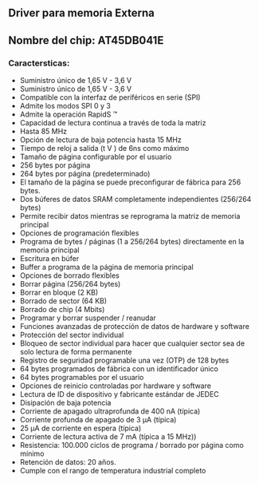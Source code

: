 <h2>
   Driver para memoria Externa
</h2>

## Nombre del chip: AT45DB041E

### Caractersticas:








<ul>
   <li> Suministro único de 1,65 V - 3,6 V</li>
   <li> Suministro único de 1,65 V - 3,6 V</li>
   <li> Compatible con la interfaz de periféricos en serie (SPI)</li>
   <li> Admite los modos SPI 0 y 3</li>
   <li> Admite la operación RapidS ™</li>
   <li> Capacidad de lectura continua a través de toda la matriz</li>
   <li> Hasta 85 MHz</li>
   <li> Opción de lectura de baja potencia hasta 15 MHz</li>
   <li> Tiempo de reloj a salida (t V ) de 6ns como máximo</li>
   <li> Tamaño de página configurable por el usuario</li>
   <li> 256 bytes por página</li>
   <li> 264 bytes por página (predeterminado)</li>
   <li> El tamaño de la página se puede preconfigurar de fábrica para 256 bytes.</li>
   <li> Dos búferes de datos SRAM completamente independientes (256/264 bytes)</li>
   <li> Permite recibir datos mientras se reprograma la matriz de memoria principal</li>
   <li> Opciones de programación flexibles</li>
   <li> Programa de bytes / páginas (1 a 256/264 bytes) directamente en la memoria principal</li>
   <li> Escritura en búfer</li>
   <li> Buffer a programa de la página de memoria principal</li>
   <li> Opciones de borrado flexibles</li>
   <li> Borrar página (256/264 bytes)</li>
   <li> Borrar en bloque (2 KB)</li>
   <li> Borrado de sector (64 KB)</li>
   <li> Borrado de chip (4 Mbits)</li>
   <li> Programar y borrar suspender / reanudar</li>
   <li> Funciones avanzadas de protección de datos de hardware y software</li>
   <li> Protección del sector individual</li>
   <li> Bloqueo de sector individual para hacer que cualquier sector sea de solo lectura de forma permanente</li>
   <li> Registro de seguridad programable una vez (OTP) de 128 bytes</li>
   <li> 64 bytes programados de fábrica con un identificador único</li>
   <li> 64 bytes programables por el usuario</li>
   <li> Opciones de reinicio controladas por hardware y software</li>
   <li> Lectura de ID de dispositivo y fabricante estándar de JEDEC</li>
   <li> Disipación de baja potencia</li>
   <li> Corriente de apagado ultraprofunda de 400 nA (típica)</li>
   <li> Corriente profunda de apagado de 3 µA (típica)</li>
   <li> 25 µA de corriente en espera (típica)</li>
   <li> Corriente de lectura activa de 7 mA (típica a 15 MHz))</li>
   <li> Resistencia: 100.000 ciclos de programa / borrado por página como mínimo</li>
   <li> Retención de datos: 20 años.</li>
   <li> Cumple con el rango de temperatura industrial completo</li>

</ul>




